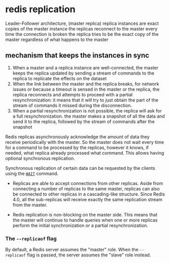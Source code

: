 # redis replication
Leader-Follower architecture, (master replica)
replica instances are exact copies of the master instance
the replicas  reconnect to the master every time the connection is broken
the replica tries to be the exact copy of the master regardless of what happens to the master

## mechanism that keeps the instances in sync
1. When a master and a replica instance are well-connected, the master keeps the replica updated by sending a stream of commands to the replica to replicate the effects on the dataset
2. When the link between the master and the replica breaks, for network issues or because a timeout is sensed in the master or the replica, the replica reconnects and attempts to proceed with a partial resynchronization: it means that it will try to just obtain the part of the stream of commands it missed during the disconnection.
3. When a partial resynchronization is not possible, the replica will ask for a full resynchronization. the master makes a snapshot of all the data and send it to the replica, followed by the stream of commands after the snapshot

Redis replicas asynchronously acknowledge the amount of data they receive periodically with the master. So the master does not wait every time for a command to be processed by the replicas, however it knows, if needed, what replica already processed what command. This allows having optional synchronous replication.

Synchronous replication of certain data can be requested by the clients using the [`WAIT`](https://redis.io/commands/wait) command.

- Replicas are able to accept connections from other replicas. Aside from connecting a number of replicas to the same master, replicas can also be connected to other replicas in a cascading-like structure. Since Redis 4.0, all the sub-replicas will receive exactly the same replication stream from the master.

- Redis replication is non-blocking on the master side. This means that the master will continue to handle queries when one or more replicas perform the initial synchronization or a partial resynchronization.


### The `--replicaof` flag

By default, a Redis server assumes the "master" role. When the `--replicaof` flag is passed, the server assumes the "slave" role instead.